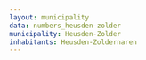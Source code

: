 ```yaml
---
layout: municipality
data: numbers_heusden-zolder
municipality: Heusden-Zolder
inhabitants: Heusden-Zoldernaren
---
```

